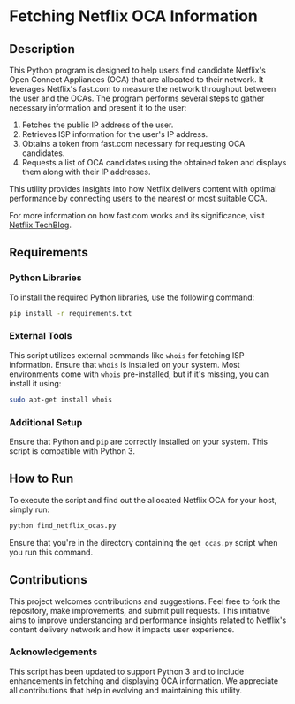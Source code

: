 # Fetching Netflix OCA Information

## Description
This Python program is designed to help users find candidate Netflix's Open Connect Appliances (OCA) that are allocated to their network. It leverages Netflix's fast.com to measure the network throughput between the user and the OCAs. The program performs several steps to gather necessary information and present it to the user:

1. Fetches the public IP address of the user.
2. Retrieves ISP information for the user's IP address.
3. Obtains a token from fast.com necessary for requesting OCA candidates.
4. Requests a list of OCA candidates using the obtained token and displays them along with their IP addresses.

This utility provides insights into how Netflix delivers content with optimal performance by connecting users to the nearest or most suitable OCA.

For more information on how fast.com works and its significance, visit [Netflix TechBlog](https://medium.com/netflix-techblog/building-fast-com-4857fe0f8adb).

## Requirements

### Python Libraries
To install the required Python libraries, use the following command:

```sh
pip install -r requirements.txt
```

### External Tools
This script utilizes external commands like `whois` for fetching ISP information. Ensure that `whois` is installed on your system. Most environments come with `whois` pre-installed, but if it's missing, you can install it using:

```sh
sudo apt-get install whois
```

### Additional Setup
Ensure that Python and `pip` are correctly installed on your system. This script is compatible with Python 3.

## How to Run

To execute the script and find out the allocated Netflix OCA for your host, simply run:

```sh
python find_netflix_ocas.py
```

Ensure that you're in the directory containing the `get_ocas.py` script when you run this command.

## Contributions

This project welcomes contributions and suggestions. Feel free to fork the repository, make improvements, and submit pull requests. This initiative aims to improve understanding and performance insights related to Netflix's content delivery network and how it impacts user experience.

### Acknowledgements

This script has been updated to support Python 3 and to include enhancements in fetching and displaying OCA information. We appreciate all contributions that help in evolving and maintaining this utility.